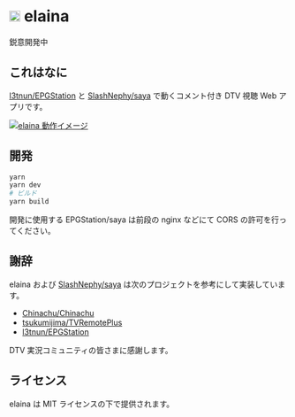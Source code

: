 # <img src="https://i.gyazo.com/297a60290f2b9ecc7b766ac532841fd7.jpg" alt="elaina logo" width="20px"> elaina

鋭意開発中

## これはなに

[l3tnun/EPGStation](https://github.com/l3tnun/EPGStation) と [SlashNephy/saya](https://github.com/SlashNephy/saya) で動くコメント付き DTV 視聴 Web アプリです。  

[![elaina 動作イメージ](https://i.gyazo.com/a028110a6b4befb003c5f3f9d045a663.jpg)](https://gyazo.com/a028110a6b4befb003c5f3f9d045a663)

## 開発

```bash
yarn
yarn dev
# ビルド
yarn build
```

開発に使用する EPGStation/saya は前段の nginx などにて CORS の許可を行ってください。

## 謝辞

elaina および [SlashNephy/saya](https://github.com/SlashNephy/saya) は次のプロジェクトを参考にして実装しています。

- [Chinachu/Chinachu](https://github.com/Chinachu/Chinachu)
- [tsukumijima/TVRemotePlus](https://github.com/tsukumijima/TVRemotePlus)
- [l3tnun/EPGStation](https://github.com/l3tnun/EPGStation)

DTV 実況コミュニティの皆さまに感謝します。

## ライセンス

elaina は MIT ライセンスの下で提供されます。
